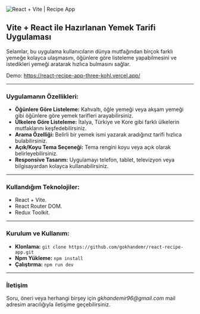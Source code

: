 ![React + Vite | Recipe App](./images.gif)

## Vite + React ile Hazırlanan Yemek Tarifi Uygulaması

Selamlar, bu uygulama kullanıcıların dünya mutfağından birçok farklı yemeğe kolayca ulaşmasını, öğünlere göre listeleme yapabilmesini ve istedikleri yemeği aratarak hızlıca bulmasını sağlar.

Demo: https://react-recipe-app-three-kohl.vercel.app/

---

### Uygulamanın Özellikleri:

- **Öğünlere Göre Listeleme:** Kahvaltı, öğle yemeği veya akşam yemeği gibi öğünlere göre yemek tarifleri arayabilirsiniz.
- **Ülkelere Göre Listeleme:** İtalya, Türkiye ve Kore gibi farklı ülkelerin mutfaklarını keşfedebilirsiniz.
- **Arama Özelliği:** Belirli bir yemek ismi yazarak aradığınız tarifi hızlıca bulabilirsiniz.
- **Açık/Koyu Tema Seçeneği:** Tema rengini koyu veya açık olarak belirleyebilirsiniz.
- **Responsive Tasarım:** Uygulamayı telefon, tablet, televizyon veya bilgisayardan kolayca kullanabilirsiniz.

---

### Kullandığım Teknolojiler:

- React + Vite.
- React Router DOM.
- Redux Toolkit.

---

### Kurulum ve Kullanım:

- **Klonlama:** `git clone https://github.com/gokhandemr/react-recipe-app.git`
- **Npm Yükleme:** `npm install`
- **Çalıştırma:** `npm run dev`

---

### İletişim

Soru, öneri veya herhangi birşey için _gkhandemir96@gmail.com_ mail adresim aracılığıyla iletişime geçebilirsiniz.

